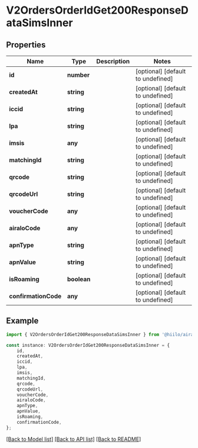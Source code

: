 # V2OrdersOrderIdGet200ResponseDataSimsInner


## Properties

Name | Type | Description | Notes
------------ | ------------- | ------------- | -------------
**id** | **number** |  | [optional] [default to undefined]
**createdAt** | **string** |  | [optional] [default to undefined]
**iccid** | **string** |  | [optional] [default to undefined]
**lpa** | **string** |  | [optional] [default to undefined]
**imsis** | **any** |  | [optional] [default to undefined]
**matchingId** | **string** |  | [optional] [default to undefined]
**qrcode** | **string** |  | [optional] [default to undefined]
**qrcodeUrl** | **string** |  | [optional] [default to undefined]
**voucherCode** | **any** |  | [optional] [default to undefined]
**airaloCode** | **any** |  | [optional] [default to undefined]
**apnType** | **string** |  | [optional] [default to undefined]
**apnValue** | **string** |  | [optional] [default to undefined]
**isRoaming** | **boolean** |  | [optional] [default to undefined]
**confirmationCode** | **any** |  | [optional] [default to undefined]

## Example

```typescript
import { V2OrdersOrderIdGet200ResponseDataSimsInner } from '@hiilo/airalo';

const instance: V2OrdersOrderIdGet200ResponseDataSimsInner = {
    id,
    createdAt,
    iccid,
    lpa,
    imsis,
    matchingId,
    qrcode,
    qrcodeUrl,
    voucherCode,
    airaloCode,
    apnType,
    apnValue,
    isRoaming,
    confirmationCode,
};
```

[[Back to Model list]](../README.md#documentation-for-models) [[Back to API list]](../README.md#documentation-for-api-endpoints) [[Back to README]](../README.md)
